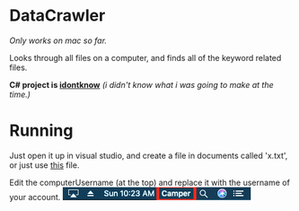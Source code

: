 # DataCrawler
*Only works on mac so far.*

Looks through all files on a computer, and finds all of the keyword related files.

**C# project is [idontknow](https://github.com/CBlockSurprise/DataCrawler/tree/master/idontknow)** *(i didn't know what i was going to make at the time.)*

# Running
Just open it up in visual studio, and create a file in documents called 'x.txt', or just use [this](https://github.com/CBlockSurprise/DataCrawler/blob/master/x.txt) file.

Edit the computerUsername (at the top) and replace it with the username of your account.
![](https://raw.githubusercontent.com/CBlockSurprise/DataCrawler/master/Screen%20Shot%202019-07-28%20at%2010.23.31%20AM.png)
